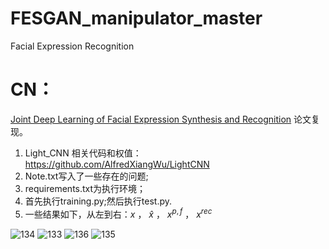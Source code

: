 # FESGAN_manipulator_master
Facial Expression Recognition
# CN：
[Joint Deep Learning of Facial Expression Synthesis and Recognition](https://ieeexplore.ieee.org/document/8943107) 论文复现。
1. Light_CNN 相关代码和权值：https://github.com/AlfredXiangWu/LightCNN
2. Note.txt写入了一些存在的问题;
3. requirements.txt为执行环境；
4. 首先执行training.py;然后执行test.py.
5. 一些结果如下，从左到右：$`x`$  ，   $`\widehat{x}`$   ，  $`x^{p,f}`$  ，  $`x^{rec}`$


![134](https://github.com/1056891520/FESGAN_manipulator_master/assets/71159747/7576b808-c53f-4a7c-b912-dbaedf247f4a)
![133](https://github.com/1056891520/FESGAN_manipulator_master/assets/71159747/1afbdca6-211d-403c-a3b1-63741dcb72e1)
![136](https://github.com/1056891520/FESGAN_manipulator_master/assets/71159747/ad5cb662-998d-4e31-a4df-3ac8fbef940c)
![135](https://github.com/1056891520/FESGAN_manipulator_master/assets/71159747/2efe4ce6-be4b-42d1-8967-311eb62f526f)
